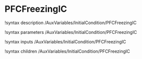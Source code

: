 <!-- MOOSE Documentation Stub: Remove this when content is added. -->

# PFCFreezingIC
!syntax description /AuxVariables/InitialCondition/PFCFreezingIC

!syntax parameters /AuxVariables/InitialCondition/PFCFreezingIC

!syntax inputs /AuxVariables/InitialCondition/PFCFreezingIC

!syntax children /AuxVariables/InitialCondition/PFCFreezingIC
